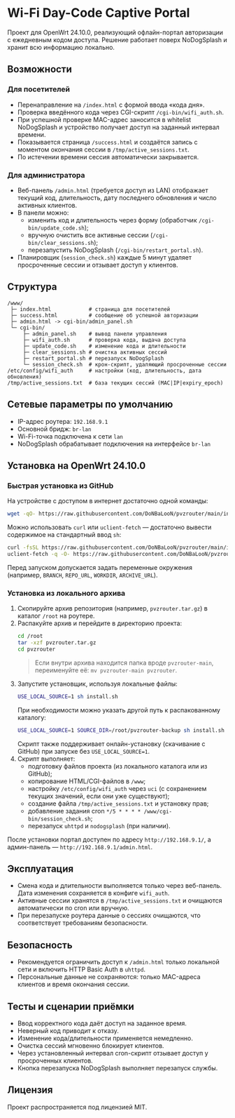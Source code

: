 # Wi-Fi Day-Code Captive Portal

Проект для OpenWrt 24.10.0, реализующий офлайн-портал авторизации с ежедневным кодом доступа. Решение работает поверх NoDogSplash и хранит всю информацию локально.

## Возможности

### Для посетителей
- Перенаправление на `/index.html` с формой ввода «кода дня».
- Проверка введённого кода через CGI-скрипт `/cgi-bin/wifi_auth.sh`.
- При успешной проверке MAC-адрес заносится в whitelist NoDogSplash и устройство получает доступ на заданный интервал времени.
- Показывается страница `/success.html` и создаётся запись с моментом окончания сессии в `/tmp/active_sessions.txt`.
- По истечении времени сессия автоматически закрывается.

### Для администратора
- Веб-панель `/admin.html` (требуется доступ из LAN) отображает текущий код, длительность, дату последнего обновления и число активных клиентов.
- В панели можно:
  - изменить код и длительность через форму (обработчик `/cgi-bin/update_code.sh`);
  - вручную очистить все активные сессии (`/cgi-bin/clear_sessions.sh`);
  - перезапустить NoDogSplash (`/cgi-bin/restart_portal.sh`).
- Планировщик (`session_check.sh`) каждые 5 минут удаляет просроченные сессии и отзывает доступ у клиентов.

## Структура
```
/www/
 ├─ index.html            # страница для посетителей
 ├─ success.html          # сообщение об успешной авторизации
 ├─ admin.html -> cgi-bin/admin_panel.sh
 └─ cgi-bin/
     ├─ admin_panel.sh    # вывод панели управления
     ├─ wifi_auth.sh      # проверка кода, выдача доступа
     ├─ update_code.sh    # изменение кода и длительности
     ├─ clear_sessions.sh # очистка активных сессий
     ├─ restart_portal.sh # перезапуск NoDogSplash
     └─ session_check.sh  # крон-скрипт, удаляющий просроченные сессии
/etc/config/wifi_auth     # настройки (код, длительность, дата обновления)
/tmp/active_sessions.txt  # база текущих сессий (MAC|IP|expiry_epoch)
```

## Сетевые параметры по умолчанию
- IP-адрес роутера: `192.168.9.1`
- Основной бридж: `br-lan`
- Wi-Fi-точка подключена к сети `lan`
- NoDogSplash обрабатывает подключения на интерфейсе `br-lan`

## Установка на OpenWrt 24.10.0

### Быстрая установка из GitHub
На устройстве с доступом в интернет достаточно одной команды:

```sh
wget -qO- https://raw.githubusercontent.com/DoNBaLooN/pvzrouter/main/install.sh | sh
```

Можно использовать `curl` или `uclient-fetch` — достаточно вывести содержимое на стандартный ввод `sh`:

```sh
curl -fsSL https://raw.githubusercontent.com/DoNBaLooN/pvzrouter/main/install.sh | sh
uclient-fetch -q -O- https://raw.githubusercontent.com/DoNBaLooN/pvzrouter/main/install.sh | sh
```

Перед запуском допускается задать переменные окружения (например, `BRANCH`, `REPO_URL`, `WORKDIR`, `ARCHIVE_URL`).

### Установка из локального архива
1. Скопируйте архив репозитория (например, `pvzrouter.tar.gz`) в каталог `/root` на роутере.
2. Распакуйте архив и перейдите в директорию проекта:
   ```sh
   cd /root
   tar -xzf pvzrouter.tar.gz
   cd pvzrouter
   ```
   > Если внутри архива находится папка вроде `pvzrouter-main`, переименуйте её: `mv pvzrouter-main pvzrouter`.
3. Запустите установщик, используя локальные файлы:
   ```sh
   USE_LOCAL_SOURCE=1 sh install.sh
   ```
   При необходимости можно указать другой путь к распакованному каталогу:
   ```sh
   USE_LOCAL_SOURCE=1 SOURCE_DIR=/root/pvzrouter-backup sh install.sh
   ```
   Скрипт также поддерживает онлайн-установку (скачивание с GitHub) при запуске без `USE_LOCAL_SOURCE=1`.
4. Скрипт выполняет:
   - подготовку файлов проекта (из локального каталога или из GitHub);
   - копирование HTML/CGI-файлов в `/www`;
   - настройку `/etc/config/wifi_auth` через `uci` (с сохранением текущих значений, если они уже существуют);
   - создание файла `/tmp/active_sessions.txt` и установку прав;
   - добавление задания cron `*/5 * * * * /www/cgi-bin/session_check.sh`;
   - перезапуск `uhttpd` и `nodogsplash` (при наличии).

После установки портал доступен по адресу `http://192.168.9.1/`, а админ-панель — `http://192.168.9.1/admin.html`.

## Эксплуатация
- Смена кода и длительности выполняется только через веб-панель. Дата изменения сохраняется в конфиге `wifi_auth`.
- Активные сессии хранятся в `/tmp/active_sessions.txt` и очищаются автоматически по cron или вручную.
- При перезапуске роутера данные о сессиях очищаются, что соответствует требованиям безопасности.

## Безопасность
- Рекомендуется ограничить доступ к `/admin.html` только локальной сети и включить HTTP Basic Auth в `uhttpd`.
- Персональные данные не сохраняются: только MAC-адреса клиентов и время окончания сессии.

## Тесты и сценарии приёмки
- Ввод корректного кода даёт доступ на заданное время.
- Неверный код приводит к отказу.
- Изменение кода/длительности применяется немедленно.
- Очистка сессий мгновенно блокирует клиентов.
- Через установленный интервал cron-скрипт отзывает доступ у просроченных клиентов.
- Кнопка перезапуска NoDogSplash выполняет перезапуск службы.

## Лицензия
Проект распространяется под лицензией MIT.
